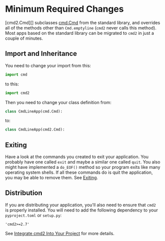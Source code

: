 # Minimum Required Changes

[cmd2.Cmd][] subclasses [cmd.Cmd](https://docs.python.org/3/library/cmd.html#cmd.Cmd) from the
standard library, and overrides all of the methods other than `Cmd.emptyline` (`cmd2` never calls
this method). Most apps based on the standard library can be migrated to `cmd2` in just a couple of
minutes.

## Import and Inheritance

You need to change your import from this:

```py
import cmd
```

to this:

```py
import cmd2
```

Then you need to change your class definition from:

```py
class CmdLineApp(cmd.Cmd):
```

to:

```py
class CmdLineApp(cmd2.Cmd):
```

## Exiting

Have a look at the commands you created to exit your application. You probably have one called
`exit` and maybe a similar one called `quit`. You also might have implemented a `do_EOF()` method so
your program exits like many operating system shells. If all these commands do is quit the
application, you may be able to remove them. See [Exiting](../features/misc.md#exiting).

## Distribution

If you are distributing your application, you'll also need to ensure that `cmd2` is properly
installed. You will need to add the following dependency to your `pyproject.toml` or `setup.py`:

    'cmd2>=2.7'

See [Integrate cmd2 Into Your Project](../overview/integrating.md) for more details.

